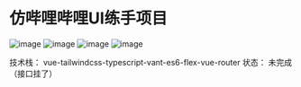# 仿哔哩哔哩UI练手项目
![image](https://user-images.githubusercontent.com/110706742/218765090-fcf65943-4bf7-4232-a500-05e20f90993d.png)
![image](https://user-images.githubusercontent.com/110706742/218765189-02ccf6ee-cee0-4e43-85a9-c403160c9df5.png)
![image](https://user-images.githubusercontent.com/110706742/218765288-11d3aad9-7d31-402d-9413-99d65bec37ab.png)
![image](https://user-images.githubusercontent.com/110706742/218765597-eaf01c31-04fc-4b78-809d-8b39815f89b1.png)

 
 技术栈： vue-tailwindcss-typescript-vant-es6-flex-vue-router
 状态： 未完成（接口挂了）
